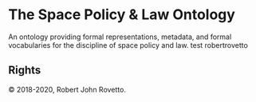 # The Space Policy & Law Ontology

An ontology providing formal representations, metadata, and formal vocabularies for the discipline of space policy and law.
test robertrovetto


## Rights
© 2018-2020, Robert John Rovetto.

